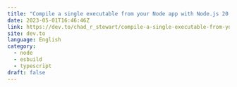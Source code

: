 ```yaml
---
title: "Compile a single executable from your Node app with Node.js 20 and ESBuild"
date: 2023-05-01T16:46:46Z
link: https://dev.to/chad_r_stewart/compile-a-single-executable-from-your-node-app-with-nodejs-20-and-esbuild-210j?utm_medium=RSS&utm_source=news.12bit.vn
site: dev.to
language: English
category:
  - node
  - esbuild
  - typescript
draft: false
---
```

